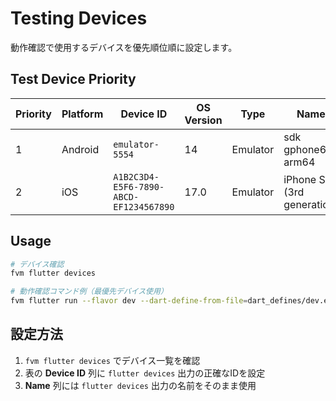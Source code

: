 # Testing Devices

動作確認で使用するデバイスを優先順位順に設定します。

## Test Device Priority

| Priority | Platform | Device ID | OS Version | Type | Name |
|----------|----------|-----------|------------|------|------|
| 1 | Android | `emulator-5554` | 14 | Emulator | sdk gphone64 arm64 |
| 2 | iOS | `A1B2C3D4-E5F6-7890-ABCD-EF1234567890` | 17.0 | Emulator | iPhone SE (3rd generation) |

## Usage

```bash
# デバイス確認
fvm flutter devices

# 動作確認コマンド例（最優先デバイス使用）
fvm flutter run --flavor dev --dart-define-from-file=dart_defines/dev.env -d "A1B2C3D4-E5F6-7890-ABCD-EF1234567890"
```

## 設定方法

1. `fvm flutter devices` でデバイス一覧を確認
2. 表の **Device ID** 列に `flutter devices` 出力の正確なIDを設定
3. **Name** 列には `flutter devices` 出力の名前をそのまま使用
